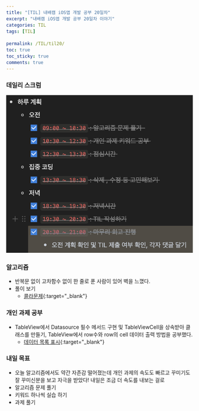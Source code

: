 ```yaml
---
title: "[TIL] 내배캠 iOS앱 개발 공부 20일차"
excerpt: "내배캠 iOS앱 개발 공부 20일차 이야기"
categories: TIL
tags: [TIL]

permalink: /TIL/til20/   
toc: true            
toc_sticky: true     
comments: true       
---
```


### 데일리 스크럼  
![](/assets/images/categories/til/2024-03-25-til20.png)

### 알고리즘
- 반복문 없이 고차함수 없이 한 줄로 푼 사람이 있어 벽을 느꼈다. 
- 풀이 보기
    - [콜라문제](https://limlogging.github.io/algorithm/%EC%BD%9C%EB%9D%BC%EB%AC%B8%EC%A0%9C/){:target="_blank"}

### 개인 과제 공부 
- TableView에서 Datasource 필수 메서드 구현 및 TableViewCell을 상속받아 클래스를 만들기, TableView에서 row수와 row의 cell 데이터 출력 방법을 공부했다. 
    - [데이터 목록 표시](https://limlogging.github.io/UIKit/UITableView/){:target="_blank"}

### 내일 목표 
- 오늘 알고리즘에서도 약간 자존감 떨어졌는데 개인 과제의 속도도 빠르고 꾸미기도 잘 꾸미신분을 보고 자극을 받았다! 내일은 조금 더 속도를 내보는 걸로 
- 알고리즘 문제 풀기 
- 키워드 하나씩 실습 하기 
- 과제 풀기  